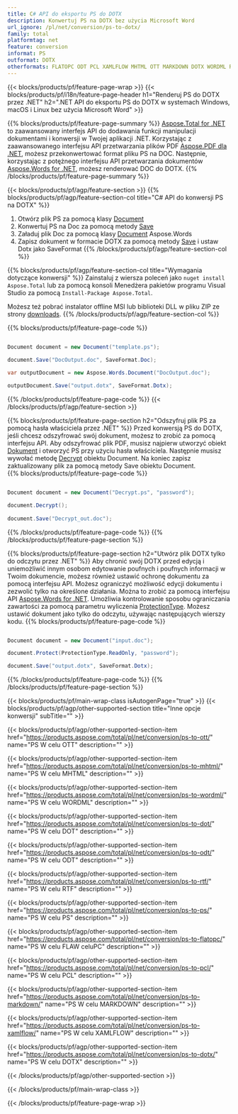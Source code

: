 ```yaml
---
title: C# API do eksportu PS do DOTX
description: Konwertuj PS na DOTX bez użycia Microsoft Word
url_ignore: /pl/net/conversion/ps-to-dotx/
family: total
platformtag: net
feature: conversion
informat: PS
outformat: DOTX
otherformats: FLATOPC ODT PCL XAMLFLOW MHTML OTT MARKDOWN DOTX WORDML RTF DOTM DOT
---
```

{{< blocks/products/pf/feature-page-wrap >}}
{{< blocks/products/pf/i18n/feature-page-header h1="Renderuj PS do DOTX przez .NET" h2=".NET API do eksportu PS do DOTX w systemach Windows, macOS i Linux bez użycia Microsoft Word" >}}

{{% blocks/products/pf/feature-page-summary %}}
[Aspose.Total for .NET](https://products.aspose.com/total/net/) to zaawansowany interfejs API do dodawania funkcji manipulacji dokumentami i konwersji w Twojej aplikacji .NET. Korzystając z zaawansowanego interfejsu API przetwarzania plików PDF [Aspose.PDF dla .NET](https://products.aspose.com/pdf/net/), możesz przekonwertować format pliku PS na DOC. Następnie, korzystając z potężnego interfejsu API przetwarzania dokumentów [Aspose.Words for .NET](https://products.aspose.com/words/net/), możesz renderować DOC do DOTX.
{{% /blocks/products/pf/feature-page-summary  %}}

{{< blocks/products/pf/agp/feature-section >}}
{{% blocks/products/pf/agp/feature-section-col title="C# API do konwersji PS na DOTX" %}}
1. Otwórz plik PS za pomocą klasy [Document](https://apireference.aspose.com/pdf/net/aspose.pdf/document)
2. Konwertuj PS na Doc za pomocą metody [Save](https://apireference.aspose.com/pdf/net/aspose.pdf.document/save/methods/5)
3. Załaduj plik Doc za pomocą klasy [Document](https://apireference.aspose.com/words/net/aspose.words/document) Aspose.Words
4. Zapisz dokument w formacie DOTX za pomocą metody [Save](https://apireference.aspose.com/words/net/aspose.words.document/save/methods/4) i ustaw Dotx jako SaveFormat
{{% /blocks/products/pf/agp/feature-section-col %}}

{{% blocks/products/pf/agp/feature-section-col title="Wymagania dotyczące konwersji" %}}
Zainstaluj z wiersza poleceń jako ```nuget install Aspose.Total``` lub za pomocą konsoli Menedżera pakietów programu Visual Studio za pomocą ```Install-Package Aspose.Total```.

Możesz też pobrać instalator offline MSI lub biblioteki DLL w pliku ZIP ze strony [downloads](https://downloads.aspose.com/total/net).
{{% /blocks/products/pf/agp/feature-section-col %}}

{{% blocks/products/pf/feature-page-code %}}

```cs

Document document = new Document("template.ps");
 
document.Save("DocOutput.doc", SaveFormat.Doc); 

var outputDocument = new Aspose.Words.Document("DocOutput.doc");

outputDocument.Save("output.dotx", SaveFormat.Dotx);   
```

{{% /blocks/products/pf/feature-page-code %}}
{{< /blocks/products/pf/agp/feature-section >}}

{{% blocks/products/pf/feature-page-section  h2="Odszyfruj plik PS za pomocą hasła właściciela przez .NET" %}}
Przed konwersją PS do DOTX, jeśli chcesz odszyfrować swój dokument, możesz to zrobić za pomocą interfejsu API. Aby odszyfrować plik PDF, musisz najpierw utworzyć obiekt [Dokument](https://apireference.aspose.com/pdf/net/aspose.pdf/document) i otworzyć PS przy użyciu hasła właściciela. Następnie musisz wywołać metodę [Decrypt](https://apireference.aspose.com/pdf/net/aspose.pdf/document/methods/decrypt) obiektu Document. Na koniec zapisz zaktualizowany plik za pomocą metody Save obiektu Document.  
{{% blocks/products/pf/feature-page-code %}}

```cs

Document document = new Document("Decrypt.ps", "password");

document.Decrypt();
 
document.Save("Decrypt_out.doc");
```

{{% /blocks/products/pf/feature-page-code  %}}
{{% /blocks/products/pf/feature-page-section %}}

{{% blocks/products/pf/feature-page-section  h2="Utwórz plik DOTX tylko do odczytu przez .NET" %}}
Aby chronić swój DOTX przed edycją i uniemożliwić innym osobom edytowanie poufnych i poufnych informacji w Twoim dokumencie, możesz również ustawić ochronę dokumentu za pomocą interfejsu API. Możesz ograniczyć możliwość edycji dokumentu i zezwolić tylko na określone działania. Można to zrobić za pomocą interfejsu API [Aspose.Words for .NET](https://products.aspose.com/words/net/). Umożliwia kontrolowanie sposobu ograniczania zawartości za pomocą parametru wyliczenia [ProtectionType](https://apireference.aspose.com/words/net/aspose.words/protectiontype). Możesz ustawić dokument jako tylko do odczytu, używając następujących wierszy kodu. 
{{% blocks/products/pf/feature-page-code %}}

```cs

Document document = new Document("input.doc");

document.Protect(ProtectionType.ReadOnly, "password");

document.Save("output.dotx", SaveFormat.Dotx);    
```

{{% /blocks/products/pf/feature-page-code  %}}
{{% /blocks/products/pf/feature-page-section %}}

{{< blocks/products/pf/main-wrap-class isAutogenPage="true" >}}
{{< blocks/products/pf/agp/other-supported-section title="Inne opcje konwersji" subTitle="" >}}

{{< blocks/products/pf/agp/other-supported-section-item href="https://products.aspose.com/total/pl/net/conversion/ps-to-ott/" name="PS W celu OTT" description="" >}}

{{< blocks/products/pf/agp/other-supported-section-item href="https://products.aspose.com/total/pl/net/conversion/ps-to-mhtml/" name="PS W celu MHTML" description="" >}}

{{< blocks/products/pf/agp/other-supported-section-item href="https://products.aspose.com/total/pl/net/conversion/ps-to-wordml/" name="PS W celu WORDML" description="" >}}

{{< blocks/products/pf/agp/other-supported-section-item href="https://products.aspose.com/total/pl/net/conversion/ps-to-dot/" name="PS W celu DOT" description="" >}}

{{< blocks/products/pf/agp/other-supported-section-item href="https://products.aspose.com/total/pl/net/conversion/ps-to-odt/" name="PS W celu ODT" description="" >}}

{{< blocks/products/pf/agp/other-supported-section-item href="https://products.aspose.com/total/pl/net/conversion/ps-to-rtf/" name="PS W celu RTF" description="" >}}

{{< blocks/products/pf/agp/other-supported-section-item href="https://products.aspose.com/total/pl/net/conversion/ps-to-ps/" name="PS W celu PS" description="" >}}

{{< blocks/products/pf/agp/other-supported-section-item href="https://products.aspose.com/total/pl/net/conversion/ps-to-flatopc/" name="PS W celu FLAW celuPC" description="" >}}

{{< blocks/products/pf/agp/other-supported-section-item href="https://products.aspose.com/total/pl/net/conversion/ps-to-pcl/" name="PS W celu PCL" description="" >}}

{{< blocks/products/pf/agp/other-supported-section-item href="https://products.aspose.com/total/pl/net/conversion/ps-to-markdown/" name="PS W celu MARKDOWN" description="" >}}

{{< blocks/products/pf/agp/other-supported-section-item href="https://products.aspose.com/total/pl/net/conversion/ps-to-xamlflow/" name="PS W celu XAMLFLOW" description="" >}}

{{< blocks/products/pf/agp/other-supported-section-item href="https://products.aspose.com/total/pl/net/conversion/ps-to-dotx/" name="PS W celu DOTX" description="" >}}



{{< /blocks/products/pf/agp/other-supported-section >}}

{{< /blocks/products/pf/main-wrap-class >}}

{{< /blocks/products/pf/feature-page-wrap >}}